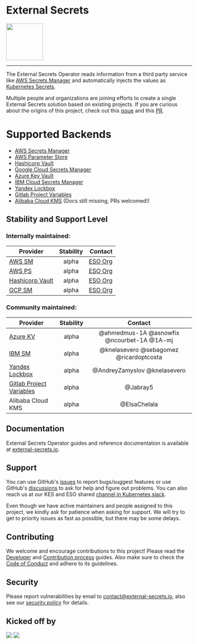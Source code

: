 # External Secrets

<img src="assets/round_eso_logo.png" width="100">

----

The External Secrets Operator reads information from a third party service
like [AWS Secrets Manager](https://aws.amazon.com/secrets-manager/) and automatically injects the values as [Kubernetes Secrets](https://kubernetes.io/docs/concepts/configuration/secret/).

Multiple people and organizations are joining efforts to create a single External Secrets solution based on existing projects. If you are curious about the origins of this project, check out this [issue](https://github.com/external-secrets/kubernetes-external-secrets/issues/47) and this [PR](https://github.com/external-secrets/kubernetes-external-secrets/pull/477).

# Supported Backends

- [AWS Secrets Manager](https://external-secrets.io/provider-aws-secrets-manager/)
- [AWS Parameter Store](https://external-secrets.io/provider-aws-parameter-store/)
- [Hashicorp Vault](https://www.vaultproject.io/)
- [Google Cloud Secrets Manager](https://external-secrets.io/provider-google-secrets-manager/)
- [Azure Key Vault](https://external-secrets.io/provider-azure-key-vault/)
- [IBM Cloud Secrets Manager](https://external-secrets.io/provider-ibm-secrets-manager/)
- [Yandex Lockbox](https://external-secrets.io/provider-yandex-lockbox/)
- [Gitlab Project Variables](https://external-secrets.io/provider-gitlab-project-variables/)
- [Alibaba Cloud KMS](https://www.alibabacloud.com/product/kms) (Docs still missing, PRs welcomed!)

## Stability and Support Level

### Internally maintained:

| Provider                                                                 | Stability |                                        Contact |
| ------------------------------------------------------------------------ | :-------: | ---------------------------------------------: |
| [AWS SM](https://external-secrets.io/provider-aws-secrets-manager/)      |   alpha   | [ESO Org](https://github.com/external-secrets) |
| [AWS PS](https://external-secrets.io/provider-aws-parameter-store/)      |   alpha   | [ESO Org](https://github.com/external-secrets) |
| [Hashicorp Vault](https://external-secrets.io/provider-hashicorp-vault/) |   alpha   | [ESO Org](https://github.com/external-secrets) |
| [GCP SM](https://external-secrets.io/provider-google-secrets-manager/)   |   alpha   | [ESO Org](https://github.com/external-secrets) |

### Community maintained:

| Provider                                                            | Stability |                  Contact                   |
| ------------------------------------------------------------------- | :-------: | :----------------------------------------: |
| [Azure KV](https://external-secrets.io/provider-azure-key-vault/)   |   alpha   | @ahmedmus-1A @asnowfix @ncourbet-1A @1A-mj |
| [IBM SM](https://external-secrets.io/provider-ibm-secrets-manager/) |   alpha   |   @knelasevero @sebagomez @ricardoptcosta  |
| [Yandex Lockbox](https://external-secrets.io/provider-yandex-lockbox/) |   alpha   |   @AndreyZamyslov @knelasevero          |
| [Gitlab Project Variables](https://external-secrets.io/provider-gitlab-project-variables/) |   alpha   |   @Jabray5          |
| Alibaba Cloud KMS                                                    |   alpha   |            @ElsaChelala                   |

## Documentation

External Secrets Operator guides and reference documentation is available at [external-secrets.io](https://external-secrets.io).

## Support

You can use GitHub's [issues](https://github.com/external-secrets/external-secrets/issues) to report bugs/suggest features or use GitHub's [discussions](https://github.com/external-secrets/external-secrets/discussions) to ask for help and figure out problems. You can also reach us at our KES and ESO shared [channel in Kubernetes slack](https://kubernetes.slack.com/messages/external-secrets).

Even though we have active maintainers and people assigned to this project, we kindly ask for patience when asking for support. We will try to get to priority issues as fast as possible, but there may be some delays.

## Contributing

We welcome and encourage contributions to this project! Please read the [Developer](https://www.external-secrets.io/contributing-devguide/) and [Contribution process](https://www.external-secrets.io/contributing-process/) guides. Also make sure to check the [Code of Conduct](https://www.external-secrets.io/contributing-coc/) and adhere to its guidelines.

## Security

Please report vulnerabilities by email to contact@external-secrets.io, also see our [security policy](SECURITY.md) for details.

## Kicked off by

![](assets/CS_logo_1.png)
![](assets/Godaddylogo_2020.png)
